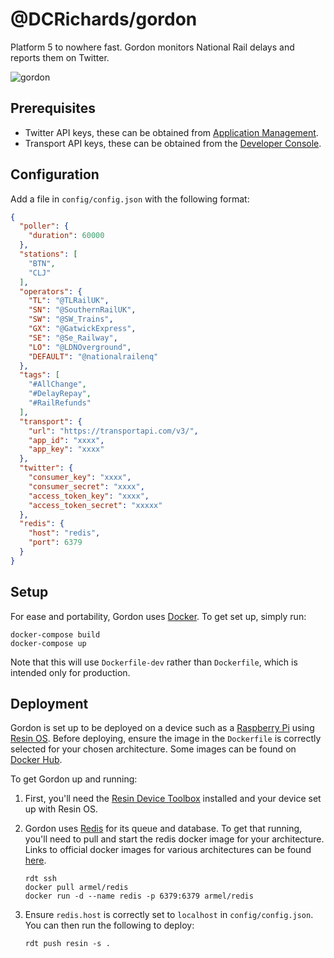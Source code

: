 # @DCRichards/gordon

Platform 5 to nowhere fast. Gordon monitors National Rail delays and reports them on Twitter.

![gordon](http://i.giphy.com/7hvkctkRc3Q6Q.gif "gordon.gif")

## Prerequisites

* Twitter API keys, these can be obtained from [Application Management](https://apps.twitter.com/).
* Transport API keys, these can be obtained from the [Developer Console](https://developer.transportapi.com/).

## Configuration

Add a file in `config/config.json` with the following format:

```json
{
  "poller": {
    "duration": 60000
  },
  "stations": [
    "BTN",
    "CLJ"
  ],
  "operators": {
    "TL": "@TLRailUK",
    "SN": "@SouthernRailUK",
    "SW": "@SW_Trains",
    "GX": "@GatwickExpress",
    "SE": "@Se_Railway",
    "LO": "@LDNOverground",
    "DEFAULT": "@nationalrailenq"
  },
  "tags": [
    "#AllChange",
    "#DelayRepay",
    "#RailRefunds"
  ],
  "transport": {
    "url": "https://transportapi.com/v3/",
    "app_id": "xxxx",
    "app_key": "xxxx"
  },
  "twitter": {
    "consumer_key": "xxxx",
    "consumer_secret": "xxxx",
    "access_token_key": "xxxx",
    "access_token_secret": "xxxxx"
  },
  "redis": {
    "host": "redis",
    "port": 6379
  }
}
```

## Setup

For ease and portability, Gordon uses [Docker](https://docker.com/). To get set up, simply run:

```shell
docker-compose build
docker-compose up
```

Note that this will use `Dockerfile-dev` rather than `Dockerfile`, which is intended only for production.

## Deployment

Gordon is set up to be deployed on a device such as a [Raspberry Pi](http://raspberrypi.org/) using [Resin OS](https://resinos.io). Before deploying, ensure the image in the `Dockerfile` is correctly selected for
your chosen architecture. Some images can be found on [Docker Hub](https://hub.docker.com/u/resin/).

To get Gordon up and running:

1. First, you'll need the [Resin Device Toolbox](https://github.com/resin-os/resin-device-toolbox) installed and your device set up with Resin OS.

2. Gordon uses [Redis](https://redis.io/) for its queue and database. To get that running, you'll need to pull and start the redis docker image for your architecture. Links to official docker images for various architectures can be found [here](https://github.com/docker-library/official-images#architectures-other-than-amd64).

	```shell
	rdt ssh
	docker pull armel/redis
	docker run -d --name redis -p 6379:6379 armel/redis
	```

3. Ensure `redis.host` is correctly set to `localhost` in `config/config.json`. You can then run the following to deploy:

	```shell
	rdt push resin -s .
	```